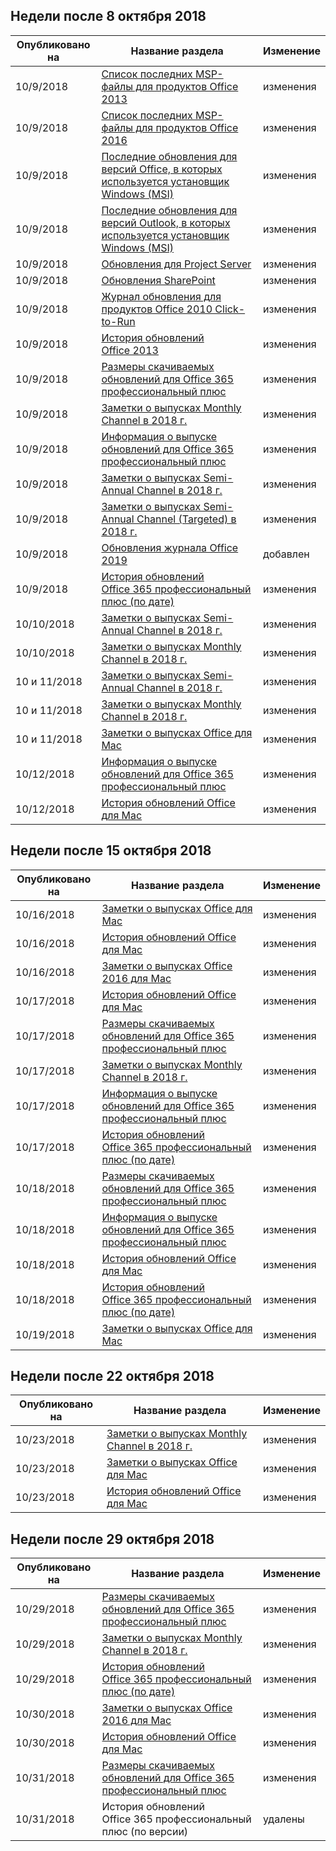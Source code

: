 <!-- This file is generated automatically each week. Changes made to this file will be overwritten.-->




## <a name="week-of-october-8-2018"></a>Недели после 8 октября 2018


| Опубликовано на |Название раздела | Изменение |
|------|------------|--------|
| 10/9/2018 | [Список последних MSP-файлы для продуктов Office 2013](/OfficeUpdates/msp-files-office-2013) | изменения |
| 10/9/2018 | [Список последних MSP-файлы для продуктов Office 2016](/OfficeUpdates/msp-files-office-2016) | изменения |
| 10/9/2018 | [Последние обновления для версий Office, в которых используется установщик Windows (MSI)](/OfficeUpdates/office-updates-msi) | изменения |
| 10/9/2018 | [Последние обновления для версий Outlook, в которых используется установщик Windows (MSI)](/OfficeUpdates/outlook-updates-msi) | изменения |
| 10/9/2018 | [Обновления для Project Server](/OfficeUpdates/project-server-updates) | изменения |
| 10/9/2018 | [Обновления SharePoint](/OfficeUpdates/sharepoint-updates) | изменения |
| 10/9/2018 | [Журнал обновления для продуктов Office 2010 Click-to-Run](/OfficeUpdates/update-history-office-2010-click-to-run) | изменения |
| 10/9/2018 | [История обновлений Office 2013](/OfficeUpdates/update-history-office-2013) | изменения |
| 10/9/2018 | [Размеры скачиваемых обновлений для Office 365 профессиональный плюс](/OfficeUpdates/download-sizes-office365-proplus-updates) | изменения |
| 10/9/2018 | [Заметки о выпусках Monthly Channel в 2018 г.](/OfficeUpdates/monthly-channel-2018) | изменения |
| 10/9/2018 | [Информация о выпуске обновлений для Office 365 профессиональный плюс](/OfficeUpdates/release-notes-office365-proplus) | изменения |
| 10/9/2018 | [Заметки о выпусках Semi-Annual Channel в 2018 г.](/OfficeUpdates/semi-annual-channel-2018) | изменения |
| 10/9/2018 | [Заметки о выпусках Semi-Annual Channel (Targeted) в 2018 г.](/OfficeUpdates/semi-annual-channel-targeted-2018) | изменения |
| 10/9/2018 | [Обновления журнала Office 2019](/OfficeUpdates/update-history-office-2019) | добавлен |
| 10/9/2018 | [История обновлений Office 365 профессиональный плюс (по дате)](/OfficeUpdates/update-history-office365-proplus-by-date) | изменения |
| 10/10/2018 | [Заметки о выпусках Semi-Annual Channel в 2018 г.](/OfficeUpdates/semi-annual-channel-2018) | изменения |
| 10/10/2018 | [Заметки о выпусках Monthly Channel в 2018 г.](/OfficeUpdates/monthly-channel-2018) | изменения |
| 10 и 11/2018 | [Заметки о выпусках Semi-Annual Channel в 2018 г.](/OfficeUpdates/semi-annual-channel-2018) | изменения |
| 10 и 11/2018 | [Заметки о выпусках Monthly Channel в 2018 г.](/OfficeUpdates/monthly-channel-2018) | изменения |
| 10 и 11/2018 | [Заметки о выпусках Office для Mac](/OfficeUpdates/release-notes-office-for-mac) | изменения |
| 10/12/2018 | [Информация о выпуске обновлений для Office 365 профессиональный плюс](/OfficeUpdates/release-notes-office365-proplus) | изменения |
| 10/12/2018 | [История обновлений Office для Mac](/OfficeUpdates/update-history-office-for-mac) | изменения |


## <a name="week-of-october-15-2018"></a>Недели после 15 октября 2018


| Опубликовано на |Название раздела | Изменение |
|------|------------|--------|
| 10/16/2018 | [Заметки о выпусках Office для Mac](/OfficeUpdates/release-notes-office-for-mac) | изменения |
| 10/16/2018 | [История обновлений Office для Mac](/OfficeUpdates/update-history-office-for-mac) | изменения |
| 10/16/2018 | [Заметки о выпусках Office 2016 для Mac](/OfficeUpdates/release-notes-office-2016-mac) | изменения |
| 10/17/2018 | [История обновлений Office для Mac](/OfficeUpdates/update-history-office-for-mac) | изменения |
| 10/17/2018 | [Размеры скачиваемых обновлений для Office 365 профессиональный плюс](/OfficeUpdates/download-sizes-office365-proplus-updates) | изменения |
| 10/17/2018 | [Заметки о выпусках Monthly Channel в 2018 г.](/OfficeUpdates/monthly-channel-2018) | изменения |
| 10/17/2018 | [Информация о выпуске обновлений для Office 365 профессиональный плюс](/OfficeUpdates/release-notes-office365-proplus) | изменения |
| 10/17/2018 | [История обновлений Office 365 профессиональный плюс (по дате)](/OfficeUpdates/update-history-office365-proplus-by-date) | изменения |
| 10/18/2018 | [Размеры скачиваемых обновлений для Office 365 профессиональный плюс](/OfficeUpdates/download-sizes-office365-proplus-updates) | изменения |
| 10/18/2018 | [Информация о выпуске обновлений для Office 365 профессиональный плюс](/OfficeUpdates/release-notes-office365-proplus) | изменения |
| 10/18/2018 | [История обновлений Office для Mac](/OfficeUpdates/update-history-office-for-mac) | изменения |
| 10/18/2018 | [История обновлений Office 365 профессиональный плюс (по дате)](/OfficeUpdates/update-history-office365-proplus-by-date) | изменения |
| 10/19/2018 | [Заметки о выпусках Office для Mac](/OfficeUpdates/release-notes-office-for-mac) | изменения |


## <a name="week-of-october-22-2018"></a>Недели после 22 октября 2018


| Опубликовано на |Название раздела | Изменение |
|------|------------|--------|
| 10/23/2018 | [Заметки о выпусках Monthly Channel в 2018 г.](/OfficeUpdates/monthly-channel-2018) | изменения |
| 10/23/2018 | [Заметки о выпусках Office для Mac](/OfficeUpdates/release-notes-office-for-mac) | изменения |
| 10/23/2018 | [История обновлений Office для Mac](/OfficeUpdates/update-history-office-for-mac) | изменения |


## <a name="week-of-october-29-2018"></a>Недели после 29 октября 2018


| Опубликовано на |Название раздела | Изменение |
|------|------------|--------|
| 10/29/2018 | [Размеры скачиваемых обновлений для Office 365 профессиональный плюс](/OfficeUpdates/download-sizes-office365-proplus-updates) | изменения |
| 10/29/2018 | [Заметки о выпусках Monthly Channel в 2018 г.](/OfficeUpdates/monthly-channel-2018) | изменения |
| 10/29/2018 | [История обновлений Office 365 профессиональный плюс (по дате)](/OfficeUpdates/update-history-office365-proplus-by-date) | изменения |
| 10/30/2018 | [Заметки о выпусках Office 2016 для Mac](/OfficeUpdates/release-notes-office-2016-mac) | изменения |
| 10/30/2018 | [История обновлений Office для Mac](/OfficeUpdates/update-history-office-for-mac) | изменения |
| 10/31/2018 | [Размеры скачиваемых обновлений для Office 365 профессиональный плюс](/OfficeUpdates/download-sizes-office365-proplus-updates) | изменения |
| 10/31/2018 | История обновлений Office 365 профессиональный плюс (по версии) | удалены |

